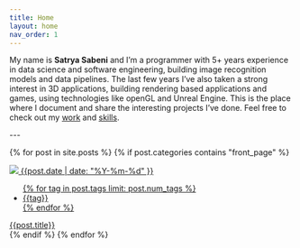 ```yaml
---
title: Home
layout: home
nav_order: 1
---
```

<!--<p>
Hi, I’m Satrya and I’m interested in anything to do with programming, math, graphics, and just anything <b>3D</b>. I’ve studied computer science, and have 5+ years professional experience working as a data scientist building image recognition models and doing software engineering tasks.
<br/>
In the last years I’ve taken a strong interest in 3D applications, learning Unity, Unreal Engine, and currently diving into graphics programming now.
Feel free to check out some of the stuff I've built on below, and my skills on <a href="{{site.url}}/About/about.html">this</a> page.
</p>-->
<p>
My name is <b>Satrya Sabeni</b> and I’m a programmer with 5+ years experience in data science and software engineering, building image recognition models and data pipelines. The last few years I’ve also taken a strong interest in 3D applications, building rendering based applications and games, using technologies like openGL and Unreal Engine. This is the place where I document and share the interesting projects I’ve done. Feel free to check out my <a href="{{site.url}}/Portfolio.html">work</a> and <a href="{{site.url}}/Skillset.html">skills</a>.
</p>
---

{% for post in site.posts %}
{% if post.categories contains "front_page" %}
<div class="post">
    <div class="thumb">
        <a href="{{site.url}}{{post.url}}">
            <img src="{{site.url}}/assets/thumbnails/{{post.title | downcase | replace: ' ', '-' | replace: '.', '' }}.png">
            <span class="date-tag">{{post.date | date: "%Y-%m-%d" }}</span>
            <ul class="mini-tags">
            {% for tag in post.tags limit: post.num_tags %}
                <li>
                {{tag}}
                </li>
            {% endfor %}
            </ul>
        </a>
    </div>
    <div class="title-block">
        <a href="{{post.url}}">{{post.title}}</a>
    </div>
</div>
{% endif %}
{% endfor %}
<!--<button>See all posts</button>-->
